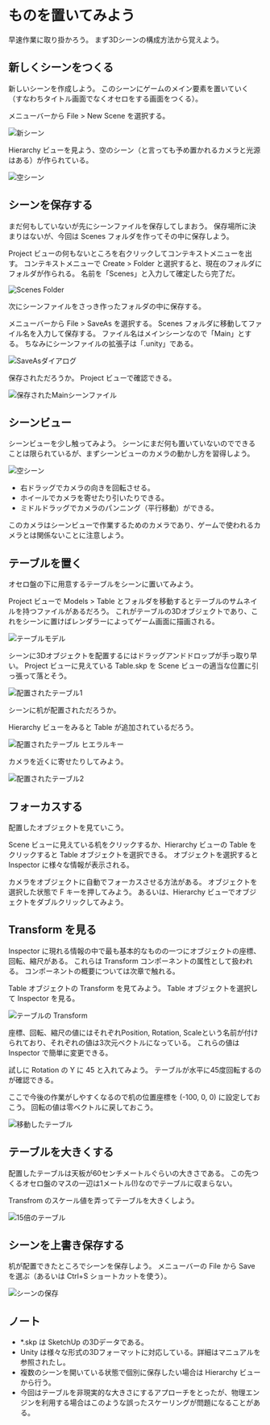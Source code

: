 # ものを置いてみよう

早速作業に取り掛かろう。
まず3Dシーンの構成方法から覚えよう。

## 新しくシーンをつくる

新しいシーンを作成しよう。
このシーンにゲームのメイン要素を置いていく（すなわちタイトル画面でなくオセロをする画面をつくる）。

メニューバーから File > New Scene を選択する。

![新シーン](./Images/NewScene.png)

Hierarchy ビューを見よう、空のシーン（と言っても予め置かれるカメラと光源はある）が作られている。

![空シーン](./Images/EmptyScene.png)

## シーンを保存する

まだ何もしていないが先にシーンファイルを保存してしまおう。
保存場所に決まりはないが、今回は Scenes フォルダを作ってその中に保存しよう。

Project ビューの何もないところを右クリックしてコンテキストメニューを出す。
コンテキストメニューで Create > Folder と選択すると、現在のフォルダにフォルダが作られる。
名前を「Scenes」と入力して確定したら完了だ。

![Scenes Folder](./Images/ScenesFolder.png)

次にシーンファイルをさっき作ったフォルダの中に保存する。

メニューバーから File > SaveAs を選択する。
Scenes フォルダに移動してファイル名を入力して保存する。
ファイル名はメインシーンなので「Main」とする。
ちなみにシーンファイルの拡張子は「.unity」である。

![SaveAsダイアログ](./Images/SaveAsMain.png)

保存されただろうか。
Project ビューで確認できる。

![保存されたMainシーンファイル](./Images/MainSaved.png)

## シーンビュー

シーンビューを少し触ってみよう。
シーンにまだ何も置いていないのでできることは限られているが、まずシーンビューのカメラの動かし方を習得しよう。

![空シーン](./Images/EmptySceneView.png)

- 右ドラッグでカメラの向きを回転させる。
- ホイールでカメラを寄せたり引いたりできる。
- ミドルドラッグでカメラのパンニング（平行移動）ができる。

このカメラはシーンビューで作業するためのカメラであり、ゲームで使われるカメラとは関係ないことに注意しよう。

## テーブルを置く

オセロ盤の下に用意するテーブルをシーンに置いてみよう。

Project ビューで Models > Table とフォルダを移動するとテーブルのサムネイルを持つファイルがあるだろう。
これがテーブルの3Dオブジェクトであり、これをシーンに置けばレンダラーによってゲーム画面に描画される。

![テーブルモデル](./Images/Table.png)

シーンに3Dオブジェクトを配置するにはドラッグアンドドロップが手っ取り早い。
Project ビューに見えている Table.skp を Scene ビューの適当な位置に引っ張って落とそう。

![配置されたテーブル1](./Images/DDTable1.png)

シーンに机が配置されただろうか。

Hierarchy ビューをみると Table が追加されているだろう。

![配置されたテーブル ヒエラルキー](./Images/HTable.png)

カメラを近くに寄せたりしてみよう。

![配置されたテーブル2](./Images/DDTable2.png)

## フォーカスする

配置したオブジェクトを見ていこう。

Scene ビューに見えている机をクリックするか、Hierarchy ビューの Table をクリックすると Table オブジェクトを選択できる。
オブジェクトを選択すると Inspector に様々な情報が表示される。

カメラをオブジェクトに自動でフォーカスさせる方法がある。
オブジェクトを選択した状態で F キーを押してみよう。
あるいは、Hierarchy ビューでオブジェクトをダブルクリックしてみよう。

## Transform を見る

Inspector に現れる情報の中で最も基本的なものの一つにオブジェクトの座標、回転、縮尺がある。
これらは Transform コンポーネントの属性として扱われる。
コンポーネントの概要については次章で触れる。

Table オブジェクトの Transform を見てみよう。
Table オブジェクトを選択して Inspector を見る。

![テーブルの Transform](./Images/Transform.png)

座標、回転、縮尺の値にはそれぞれPosition, Rotation, Scaleという名前が付けられており、それぞれの値は3次元ベクトルになっている。
これらの値は Inspector で簡単に変更できる。

試しに Rotation の Y に 45 と入れてみよう。
テーブルが水平に45度回転するのが確認できる。

ここで今後の作業がしやすくなるので机の位置座標を (-100, 0, 0) に設定しておこう。
回転の値は零ベクトルに戻しておこう。

![移動したテーブル](./Images/Move.png)

## テーブルを大きくする

配置したテーブルは天板が60センチメートルぐらいの大きさである。
この先つくるオセロ盤のマスの一辺は1メートル(!)なのでテーブルに収まらない。

Transfrom のスケール値を弄ってテーブルを大きくしよう。

![15倍のテーブル](./Images/15xScaled.png)

## シーンを上書き保存する

机が配置できたところでシーンを保存しよう。
メニューバーの File から Save を選ぶ（あるいは Ctrl+S ショートカットを使う）。

![シーンの保存](./Images/SaveScene.png)

## ノート

- *.skp は SketchUp の3Dデータである。
- Unity は様々な形式の3Dフォーマットに対応している。詳細はマニュアルを参照されたし。
- 複数のシーンを開いている状態で個別に保存したい場合は Hierarchy ビューから行う。
- 今回はテーブルを非現実的な大きさにするアプローチをとったが、物理エンジンを利用する場合はこのような誤ったスケーリングが問題になることがある。
